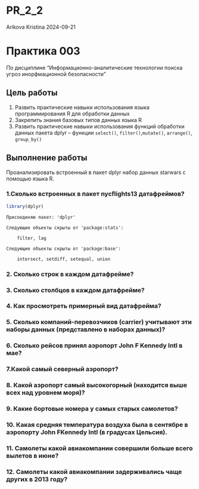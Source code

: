 # PR_2_2
Arikova Kristina
2024-09-21

# Практика 003

По дисциплине “Информационно-аналитические технологии поиска угроз
инорфмационной безопасности”

## Цель работы

1.  Развить практические навыки использования языка программирования R
    для обработки данных
2.  Закрепить знания базовых типов данных языка R
3.  Развить практические навыки использования функций обработки данных
    пакета dplyr – функции `select()`, `filter()`,`mutate()`,
    `arrange()`, `group_by()`

## Выполнение работы

Проанализировать встроенный в пакет dplyr набор данных starwars с
помощью языка R.

### 1.Сколько встроенных в пакет nycflights13 датафреймов?

``` r
library(dplyr)
```


    Присоединяю пакет: 'dplyr'

    Следующие объекты скрыты от 'package:stats':

        filter, lag

    Следующие объекты скрыты от 'package:base':

        intersect, setdiff, setequal, union

### 2. Сколько строк в каждом датафрейме?

### 3. Сколько столбцов в каждом датафрейме?

### 4. Как просмотреть примерный вид датафрейма?

### 5. Cколько компаний-перевозчиков (carrier) учитывают эти наборы данных (представлено в наборах данных)?

### 6. Сколько рейсов принял аэропорт John F Kennedy Intl в мае?

### 7.Какой самый северный аэропорт?

### 8. Какой аэропорт самый высокогорный (находится выше всех над уровнем моря)?

### 9. Какие бортовые номера у самых старых самолетов?

### 10. Какая средняя температура воздуха была в сентябре в аэропорту John FKennedy Intl (в градусах Цельсия).

### 11. Самолеты какой авиакомпании совершили больше всего вылетов в июне?

### 12. Самолеты какой авиакомпании задерживались чаще других в 2013 году?
